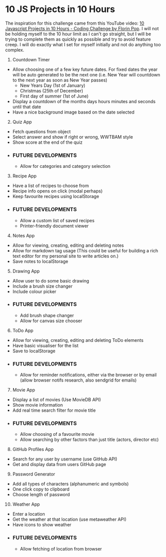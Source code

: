 # 10 JS Projects in 10 Hours

The inspiration for this challenge came from this YouTube video: [10 Javascript Projects in 10 Hours - Coding Challenge by Florin Pop](https://www.youtube.com/watch?v=dtKciwk_si4).
I will not be holding myself to the 10 hour limit as I can't go straight, but I will be trying to complete them as quickly as possible and try to avoid feature creep. I will do exactly what I set for myself initially and not do anything too complex.

1. Countdown Timer

-   Allow choosing one of a few key future dates. For fixed dates the year will be auto generated to be the next one (i.e. New Year will countdown to the next year as soon as New Year passes)
    - New Years Day (1st of January)
    - Christmas (25th of December)
    - First day of summer (1st of June)
-   Display a countdown of the months days hours minutes and seconds until that date
-   Have a nice background image based on the date selected

2. Quiz App

-   Fetch questions from object
-   Select answer and show if right or wrong, WWTBAM style
-   Show score at the end of the quiz
- ### FUTURE DEVELOPMENTS
    -   Allow for categories and category selection

3. Recipe App

-   Have a list of recipes to choose from
-   Recipe info opens on click (modal perhaps)
-   Keep favourite recipes using localStorage
- ### FUTURE DEVELOPMENTS
    -   Allow a custom list of saved recipes
    -   Printer-friendly document viewer

4. Notes App

-   Allow for viewing, creating, editing and deleting notes
-   Allow for markdown tag usage (This could be useful for building a rich text editor for my personal site to write articles on.)
-   Save notes to localStorage

5. Drawing App

-   Allow user to do some basic drawing
-   Include a brush size changer
-   Include colour picker
-   ### FUTURE DEVELOPMENTS
    -   Add brush shape changer
    -   Allow for canvas size chooser

6. ToDo App

-   Allow for viewing, creating, editing and deleting ToDo elements
-   Have basic visualiser for the list
-   Save to localStorage
-   ### FUTURE DEVELOPMENTS
    -   Allow for reminder notifications, either via the browser or by email (allow browser notifs research, also sendgrid for emails)

7. Movie App

-   Display a list of movies (Use MovieDB API)
-   Show movie information
-   Add real time search filter for movie title
-   ### FUTURE DEVELOPMENTS
    -   Allow choosing of a favourite movie
    -   Allow searching by other factors than just title (actors, director etc)

8. GitHub Profiles App

-   Search for any user by username (use GitHub API)
-   Get and display data from users GitHub page

9. Password Generator

-   Add all types of characters (alphanumeric and symbols)
-   One click copy to clipboard
-   Choose length of password

10. Weather App

-   Enter a location
-   Get the weather at that location (use metaweather API)
-   Have icons to show weather
-   ### FUTURE DEVELOPMENTS 
    -   Allow fetching of location from browser